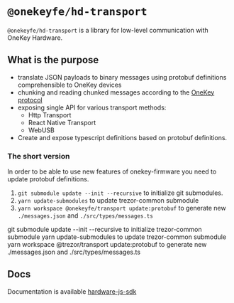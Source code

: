 # `@onekeyfe/hd-transport`

`@onekeyfe/hd-transport` is a library for low-level communication with OneKey Hardware.

## What is the purpose

- translate JSON payloads to binary messages using protobuf definitions comprehensible to OneKey devices
- chunking and reading chunked messages according to the [OneKey protocol](./protocol.md)
- exposing single API for various transport methods:
  - Http Transport
  - React Native Transport
  - WebUSB
- Create and expose typescript definitions based on protobuf definitions.

### The short version

In order to be able to use new features of onekey-firmware you need to update protobuf definitions.

1. `git submodule update --init --recursive` to initialize git submodules.
1. `yarn update-submodules` to update trezor-common submodule
1. `yarn workspace @onekeyfe/transport update:protobuf` to generate new `./messages.json` and `./src/types/messages.ts`

git submodule update --init --recursive to initialize trezor-common submodule
yarn update-submodules to update trezor-common submodule
yarn workspace @trezor/transport update:protobuf to generate new ./messages.json and ./src/types/messages.ts

## Docs

Documentation is available [hardware-js-sdk](https://developer.onekey.so/connect-to-hardware/hardware-sdk/start)
